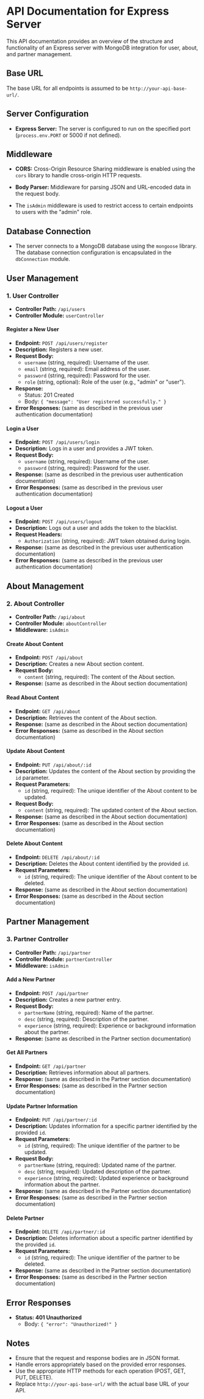 # API Documentation for Express Server

This API documentation provides an overview of the structure and functionality of an Express server with MongoDB integration for user, about, and partner management.

## Base URL

The base URL for all endpoints is assumed to be `http://your-api-base-url/`.

## Server Configuration

- **Express Server:** The server is configured to run on the specified port (`process.env.PORT` or 5000 if not defined).

## Middleware

- **CORS:** Cross-Origin Resource Sharing middleware is enabled using the `cors` library to handle cross-origin HTTP requests.
- **Body Parser:** Middleware for parsing JSON and URL-encoded data in the request body.

- The `isAdmin` middleware is used to restrict access to certain endpoints to users with the "admin" role.

## Database Connection

- The server connects to a MongoDB database using the `mongoose` library. The database connection configuration is encapsulated in the `dbConnection` module.

## User Management

### 1. User Controller

- **Controller Path:** `/api/users`
- **Controller Module:** `userController`

#### Register a New User

- **Endpoint:** `POST /api/users/register`
- **Description:** Registers a new user.
- **Request Body:**
  - `username` (string, required): Username of the user.
  - `email` (string, required): Email address of the user.
  - `password` (string, required): Password for the user.
  - `role` (string, optional): Role of the user (e.g., "admin" or "user").
- **Response:**
  - Status: 201 Created
  - Body: `{ "message": "User registered successfully." }`
- **Error Responses:** (same as described in the previous user authentication documentation)

#### Login a User

- **Endpoint:** `POST /api/users/login`
- **Description:** Logs in a user and provides a JWT token.
- **Request Body:**
  - `username` (string, required): Username of the user.
  - `password` (string, required): Password for the user.
- **Response:** (same as described in the previous user authentication documentation)
- **Error Responses:** (same as described in the previous user authentication documentation)

#### Logout a User

- **Endpoint:** `POST /api/users/logout`
- **Description:** Logs out a user and adds the token to the blacklist.
- **Request Headers:**
  - `Authorization` (string, required): JWT token obtained during login.
- **Response:** (same as described in the previous user authentication documentation)
- **Error Responses:** (same as described in the previous user authentication documentation)

## About Management

### 2. About Controller

- **Controller Path:** `/api/about`
- **Controller Module:** `aboutController`
- **Middleware:** `isAdmin`

#### Create About Content

- **Endpoint:** `POST /api/about`
- **Description:** Creates a new About section content.
- **Request Body:**
  - `content` (string, required): The content of the About section.
- **Response:** (same as described in the About section documentation)

#### Read About Content

- **Endpoint:** `GET /api/about`
- **Description:** Retrieves the content of the About section.
- **Response:** (same as described in the About section documentation)
- **Error Responses:** (same as described in the About section documentation)

#### Update About Content

- **Endpoint:** `PUT /api/about/:id`
- **Description:** Updates the content of the About section by providing the `id` parameter.
- **Request Parameters:**
  - `id` (string, required): The unique identifier of the About content to be updated.
- **Request Body:**
  - `content` (string, required): The updated content of the About section.
- **Response:** (same as described in the About section documentation)
- **Error Responses:** (same as described in the About section documentation)

#### Delete About Content

- **Endpoint:** `DELETE /api/about/:id`
- **Description:** Deletes the About content identified by the provided `id`.
- **Request Parameters:**
  - `id` (string, required): The unique identifier of the About content to be deleted.
- **Response:** (same as described in the About section documentation)
- **Error Responses:** (same as described in the About section documentation)

## Partner Management

### 3. Partner Controller

- **Controller Path:** `/api/partner`
- **Controller Module:** `partnerController`
- **Middleware:** `isAdmin`

#### Add a New Partner

- **Endpoint:** `POST /api/partner`
- **Description:** Creates a new partner entry.
- **Request Body:**
  - `partnerName` (string, required): Name of the partner.
  - `desc` (string, required): Description of the partner.
  - `experience` (string, required): Experience or background information about the partner.
- **Response:** (same as described in the Partner section documentation)

#### Get All Partners

- **Endpoint:** `GET /api/partner`
- **Description:** Retrieves information about all partners.
- **Response:** (same as described in the Partner section documentation)
- **Error Responses:** (same as described in the Partner section documentation)

#### Update Partner Information

- **Endpoint:** `PUT /api/partner/:id`
- **Description:** Updates information for a specific partner identified by the provided `id`.
- **Request Parameters:**
  - `id` (string, required): The unique identifier of the partner to be updated.
- **Request Body:**
  - `partnerName` (string, required): Updated name of the partner.
  - `desc` (string, required): Updated description of the partner.
  - `experience` (string, required): Updated experience or background information about the partner.
- **Response:** (same as described in the Partner section documentation)
- **Error Responses:** (same as described in the Partner section documentation)

#### Delete Partner

- **Endpoint:** `DELETE /api/partner/:id`
- **Description:** Deletes information about a specific partner identified by the provided `id`.
- **Request Parameters:**
  - `id` (string, required): The unique identifier of the partner to be deleted.
- **Response:** (same as described in the Partner section documentation)
- **Error Responses:** (same as described in the Partner section documentation)

## Error Responses

- **Status: 401 Unauthorized**
  - Body: `{ "error": "Unauthorized!" }`

## Notes

- Ensure that the request and response bodies are in JSON format.
- Handle errors appropriately based on the provided error responses.
- Use the appropriate HTTP methods for each operation (POST, GET, PUT, DELETE).
- Replace `http://your-api-base-url/` with the actual base URL of your API.
